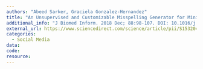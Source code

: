 ```yaml
---
authors: "Abeed Sarker, Graciela Gonzalez-Hernandez"
title: "An Unsupervised and Customizable Misspelling Generator for Mining Noisy Health-Related Text Sources."
additional_info: "J Biomed Inform. 2018 Dec; 88:98-107. DOI: 10.1016/j.jbi.2018.11.007. Epub 2018 Nov 13. PMID: 30445220; PMCID: PMC6322919."
external_url: https://www.sciencedirect.com/science/article/pii/S1532046418302168
categories:
  - Social Media 
data:
code: 
resource:
---
```

